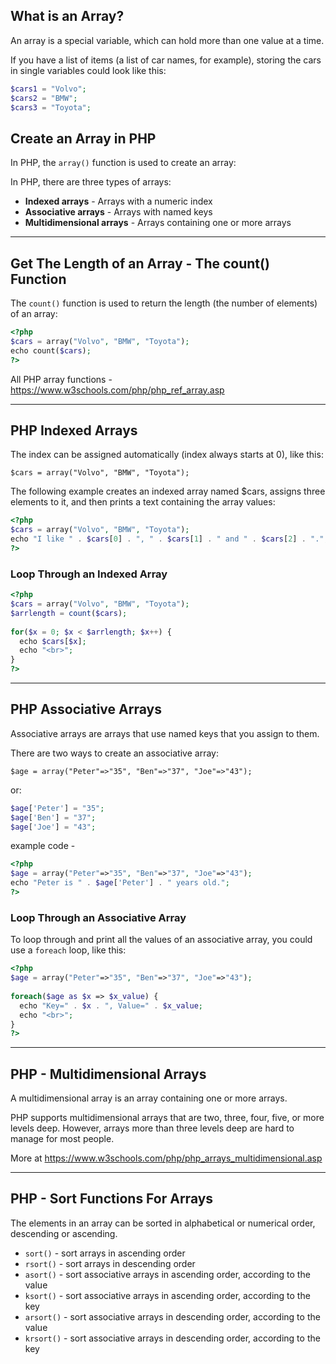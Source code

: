 ## What is an Array?

An array is a special variable, which can hold more than one value at a time.

If you have a list of items (a list of car names, for example), storing the cars in single variables could look like this:

```php
$cars1 = "Volvo";  
$cars2 = "BMW";  
$cars3 = "Toyota";
```


## Create an Array in PHP

In PHP, the `array()` function is used to create an array:

In PHP, there are three types of arrays:

- **Indexed arrays** - Arrays with a numeric index
- **Associative arrays** - Arrays with named keys
- **Multidimensional arrays** - Arrays containing one or more arrays

---

## Get The Length of an Array - The count() Function

The `count()` function is used to return the length (the number of elements) of an array:

```php
<?php  
$cars = array("Volvo", "BMW", "Toyota");  
echo count($cars);  
?>
```


All PHP array functions - https://www.w3schools.com/php/php_ref_array.asp 

---

## PHP Indexed Arrays

The index can be assigned automatically (index always starts at 0), like this:

```
$cars = array("Volvo", "BMW", "Toyota");
```

The following example creates an indexed array named $cars, assigns three elements to it, and then prints a text containing the array values:

```php
<?php  
$cars = array("Volvo", "BMW", "Toyota");  
echo "I like " . $cars[0] . ", " . $cars[1] . " and " . $cars[2] . ".";  
?>
```

### Loop Through an Indexed Array

```php
<?php  
$cars = array("Volvo", "BMW", "Toyota");  
$arrlength = count($cars);  
  
for($x = 0; $x < $arrlength; $x++) {  
  echo $cars[$x];  
  echo "<br>";  
}  
?>
```

---

## PHP Associative Arrays

Associative arrays are arrays that use named keys that you assign to them.

There are two ways to create an associative array: 

`$age = array("Peter"=>"35", "Ben"=>"37", "Joe"=>"43");`

or:

```php
$age['Peter'] = "35";  
$age['Ben'] = "37";  
$age['Joe'] = "43";
```

example code - 

```php
<?php  
$age = array("Peter"=>"35", "Ben"=>"37", "Joe"=>"43");  
echo "Peter is " . $age['Peter'] . " years old.";  
?>
```


### Loop Through an Associative Array

To loop through and print all the values of an associative array, you could use a `foreach` loop, like this:


```php
<?php  
$age = array("Peter"=>"35", "Ben"=>"37", "Joe"=>"43");  
  
foreach($age as $x => $x_value) {  
  echo "Key=" . $x . ", Value=" . $x_value;  
  echo "<br>";  
}  
?>
```

---

## PHP - Multidimensional Arrays

A multidimensional array is an array containing one or more arrays.

PHP supports multidimensional arrays that are two, three, four, five, or more levels deep. However, arrays more than three levels deep are hard to manage for most people.

More at https://www.w3schools.com/php/php_arrays_multidimensional.asp

---



## PHP - Sort Functions For Arrays


The elements in an array can be sorted in alphabetical or numerical order, descending or ascending.


- `sort()` - sort arrays in ascending order
- `rsort()` - sort arrays in descending order
- `asort()` - sort associative arrays in ascending order, according to the value
- `ksort()` - sort associative arrays in ascending order, according to the key
- `arsort()` - sort associative arrays in descending order, according to the value
- `krsort()` - sort associative arrays in descending order, according to the key